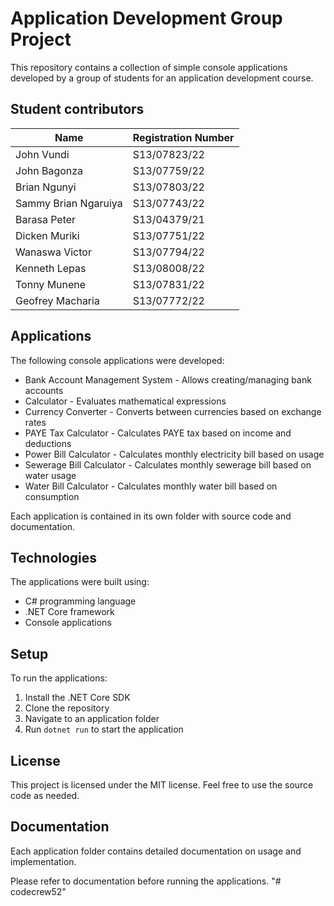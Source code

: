 # Application Development Group Project

This repository contains a collection of simple console applications developed by a group of students for an application development course.

## Student contributors
| Name | Registration Number |
|--|--|
| John Vundi | S13/07823/22 |
| John Bagonza | S13/07759/22 | 
| Brian Ngunyi | S13/07803/22 |
| Sammy Brian Ngaruiya | S13/07743/22 |
| Barasa Peter | S13/04379/21 |
| Dicken Muriki | S13/07751/22 |
| Wanaswa Victor | S13/07794/22 |
| Kenneth Lepas| S13/08008/22 |  
| Tonny Munene | S13/07831/22 |
| Geofrey Macharia | S13/07772/22 |
## Applications

The following console applications were developed:

- Bank Account Management System - Allows creating/managing bank accounts 
- Calculator - Evaluates mathematical expressions
- Currency Converter - Converts between currencies based on exchange rates
- PAYE Tax Calculator - Calculates PAYE tax based on income and deductions  
- Power Bill Calculator - Calculates monthly electricity bill based on usage
- Sewerage Bill Calculator - Calculates monthly sewerage bill based on water usage
- Water Bill Calculator - Calculates monthly water bill based on consumption 

Each application is contained in its own folder with source code and documentation.

## Technologies

The applications were built using:

- C# programming language
- .NET Core framework
- Console applications

## Setup

To run the applications:

1. Install the .NET Core SDK
2. Clone the repository
3. Navigate to an application folder
4. Run `dotnet run` to start the application

## License

This project is licensed under the MIT license. Feel free to use the source code as needed.

## Documentation

Each application folder contains detailed documentation on usage and implementation.

Please refer to documentation before running the applications.
"# codecrew52" 
